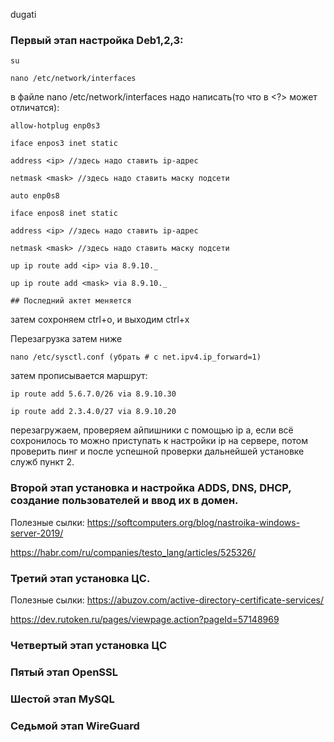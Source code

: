 dugati

### **Первый этап** настройка Deb1,2,3:
    
    su

    nano /etc/network/interfaces
в файле nano /etc/network/interfaces надо написать(то что в <?> может отличатся):

    allow-hotplug enp0s3

    iface enpos3 inet static
    
    address <ip> //здесь надо ставить ip-адрес 

    netmask <mask> //здесь надо ставить маску подсети

    auto enp0s8

    iface enpos8 inet static
    
    address <ip> //здесь надо ставить ip-адрес 

    netmask <mask> //здесь надо ставить маску подсети

    up ip route add <ip> via 8.9.10._
    
    up ip route add <mask> via 8.9.10._ 

    ## Последний актет меняется 


    
затем сохроняем ctrl+o, и выходим ctrl+x

Перезагрузка затем ниже

    nano /etc/sysctl.conf (убрать # с net.ipv4.ip_forward=1)

затем прописывается маршрут:

    ip route add 5.6.7.0/26 via 8.9.10.30

    ip route add 2.3.4.0/27 via 8.9.10.20

перезагружаем, проверяем айпишники с помощью ip a, если всё сохронилось то можно приступать к настройки ip на сервере, потом проверить пинг и после успешной проверки дальнейшей установке служб пункт 2.

### **Второй этап** установка и настройка ADDS, DNS, DHCP, создание пользователей и ввод их в домен.

Полезные сылки: https://softcomputers.org/blog/nastroika-windows-server-2019/

https://habr.com/ru/companies/testo_lang/articles/525326/

### **Третий этап** установка ЦС. 

Полезные сылки: https://abuzov.com/active-directory-certificate-services/

https://dev.rutoken.ru/pages/viewpage.action?pageId=57148969

### **Четвертый этап установка ЦС** 

### **Пятый этап OpenSSL** 

### **Шестой этап MySQL** 

### **Седьмой этап WireGuard** 
